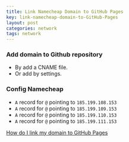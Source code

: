```yaml
---
title: Link Namecheap Domain to GitHub Pages
key: link-namecheap-domain-to-GitHub-Pages
layout: post
categories: network
tags: network
---
```


### Add domain to Github repository
* By add a CNAME file.
* Or add by settings.

### Config Namecheap
* ``A`` record for ``@`` pointing to ``185.199.108.153``
* ``A`` record for ``@`` pointing to ``185.199.109.153``
* ``A`` record for ``@`` pointing to ``185.199.110.153``
* ``A`` record for ``@`` pointing to ``185.199.111.153``

[How do I link my domain to GitHub Pages](https://www.namecheap.com/support/knowledgebase/article.aspx/9645/2208/how-do-i-link-my-domain-to-github-pages/)